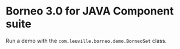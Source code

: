# Borneo 3.0 for JAVA Component suite

Run a demo with the `com.leuville.borneo.demo.BorneoSet` class.
